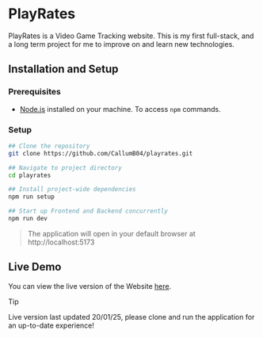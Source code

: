 # PlayRates

PlayRates is a Video Game Tracking website. This is my first full-stack, and a long term project for me to improve on and learn new technologies.

## Installation and Setup

### Prerequisites

-   [Node.js](https://nodejs.org/) installed on your machine. To access `npm` commands.

### Setup

```bash
## Clone the repository
git clone https://github.com/CallumB04/playrates.git

## Navigate to project directory
cd playrates

## Install project-wide dependencies
npm run setup

## Start up Frontend and Backend concurrently
npm run dev
```

> The application will open in your default browser at http://localhost:5173

## Live Demo

You can view the live version of the Website [here](https://callumb04.github.io/PlayRates).

> [!TIP]
> Live version last updated 20/01/25, please clone and run the application for an up-to-date experience!
